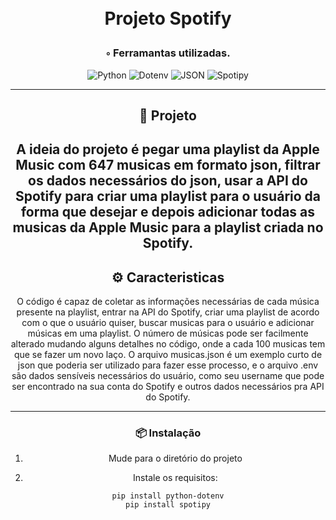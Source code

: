 <div align="center">
<h1 align="center">

<br> Projeto Spotify
</h1>
<h3>◦ Ferramantas utilizadas.</h3>

<p align="center">
<img src="https://img.shields.io/badge/Python-3776AB.svg?style&logo=Python&logoColor=white" alt="Python" />
<img src="https://img.shields.io/badge/Dotenv-purple" alt="Dotenv"/>
<img src="https://img.shields.io/badge/JSON-000000.svg?style&logo=JSON&logoColor=blue" alt="JSON" />
<img src="https://img.shields.io/badge/Spotipy-white" alt="Spotipy" />

</p>

---

## 📍 Projeto

A ideia do projeto é pegar uma playlist da Apple Music com 647 musicas em formato json, filtrar os dados necessários do json, usar a API do Spotify para criar uma playlist para o usuário da forma que desejar e depois adicionar todas as musicas da Apple Music para a playlist criada no Spotify.
---

## ⚙️ Caracteristicas

O código é capaz de coletar as informações necessárias de cada música presente na playlist, entrar na API do Spotify, criar uma playlist de acordo com o que o usuário quiser, buscar musicas para o usuário e adicionar músicas em uma playlist. O número de músicas pode ser facilmente alterado mudando alguns detalhes no código, onde a cada 100 musicas tem que se fazer um novo laço. O arquivo musicas.json é um exemplo curto de json que poderia ser utilizado para fazer esse processo, e o arquivo .env são dados sensíveis necessários do usuário, como seu username que pode ser encontrado na sua conta do Spotify e outros dados necessários pra API do Spotify.

---

### 📦 Instalação

1. Mude para o diretório do projeto

2. Instale os requisitos:
```
pip install python-dotenv
pip install spotipy
```
